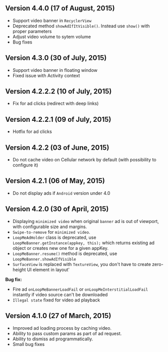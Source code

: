 ## Version 4.4.0 (17 of August, 2015)

- Support video banner in `RecyclerView`
- Deprecated method `showAdIfItVisible()`. Instead use `show()` with proper parameters
- Adjust video volume to sytem volume
- Bug fixes

## Version 4.3.0 (30 of July, 2015)

- Support video banner in floating window
- Fixed issue with Activity context

## Version 4.2.2.2 (10 of July, 2015)

- Fix for ad clicks (redirect with deep links)

## Version 4.2.2.1 (09 of July, 2015)

- Hotfix for ad clicks

## Version 4.2.2 (03 of June, 2015)

- Do not cache video on Cellular network by default (with possibility to configure it)

## Version 4.2.1 (06 of May, 2015)

- Do not display ads if `Android` version under 4.0


## Version 4.2.0 (30 of April, 2015)

- Displaying `minimized video` when original `banner` ad is out of viewport, with configurable size and margins.
- `Swipe-to-remove` for `minimized video`.
- `LoopMeAdHolder` class is deprecated, use `LoopMeBanner.getInstance(appkey, this);` which returns existing ad object or creates new one for a given appKey.
- `LoopMeBanner.resume()` method is deprecated, use `LoopMeBanner.showAdIfVisible`
- `SurfaceView` is replaced with `TextureView`, you don't have to create zero-height UI element in layout'

**Bug fix:**
- Fire ad `onLoopMeBannerLoadFail` or `onLoopMeInterstitialLoadFail` instantly if video source can't be downloaded
- `Illegal state` fixed for video ad playback

## Version 4.1.0 (27 of March, 2015)

- Improved ad loading process by caching video.
- Ability to pass custom params as part of ad request.
- Ability to dismiss ad programmatically.
- Small bug fixes





